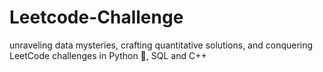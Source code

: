 # Leetcode-Challenge
unraveling data mysteries, crafting quantitative solutions, and conquering LeetCode challenges in Python 🐍, SQL and C++ 
